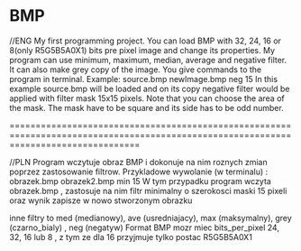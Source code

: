 # BMP
//ENG
My first programming project. You can load BMP with 32, 24, 16 or 8(only R5G5B5A0X1) bits pre pixel image and change its properties.
My program can use minimum, maximum, median, average and negative filter. It can also make grey copy of the image.
You give commands to the program in terminal. Example: source.bmp newImage.bmp neg 15
In this example source.bmp will be loaded and on its copy negative filter would be applied with filter mask 15x15 pixels.
Note that you can choose the area of the mask. The mask have to be square and its side has to be odd number.

=====================================================================================================================================



//PLN
Program wczytuje obraz BMP i dokonuje na nim roznych zmian poprzez zastosowanie filtrow.
Przykladowe wywolanie (w terminalu) :     obrazek.bmp  obrazek2.bmp min 15
W tym przypadku program wczyta obrazek.bmp , zastosuje na nim filtr minimalny  o szerokosci maski 15 pixeli oraz wynik zapisze w 
nowo stworzonym obrazku

inne filtry to med (medianowy), ave (usredniajacy), max (maksymalny), grey (czarno_bialy) , neg (negatyw)
Format BMP mozr miec bits_per_pixel 24, 32, 16 lub 8 , z tym ze dla 16 przyjmuje tylko postac R5G5B5A0X1

